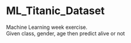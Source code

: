 # ML_Titanic_Dataset

Machine Learning week exercise. </br>
Given class, gender, age then predict alive or not
